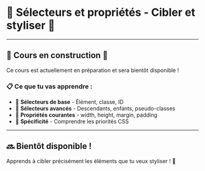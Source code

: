 # 🧱 Sélecteurs et propriétés - Cibler et styliser 🎯

---

## 🚧 Cours en construction 🚧

Ce cours est actuellement en préparation et sera bientôt disponible !

### 📋 Ce que tu vas apprendre :

- 🎯 **Sélecteurs de base** - Élément, classe, ID
- 🔧 **Sélecteurs avancés** - Descendants, enfants, pseudo-classes
- 📐 **Propriétés courantes** - width, height, margin, padding
- 🎨 **Spécificité** - Comprendre les priorités CSS

---

## 🔜 Bientôt disponible !

Apprends à cibler précisément les éléments que tu veux styliser ! 🚀
